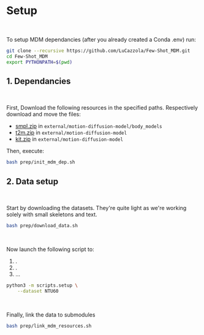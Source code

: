 # Setup

<br>

To setup MDM dependancies (after you already created a Conda .env) run:

```bash
git clone --recursive https://github.com/LuCazzola/Few-Shot_MDM.git
cd Few-Shot_MDM
export PYTHONPATH=$(pwd)
```

## 1. Dependancies

<br>

First, Download the following resources in the specified paths. Respectively download and move the files:
* [smpl.zip](https://drive.usercontent.google.com/download?id=1INYlGA76ak_cKGzvpOV2Pe6RkYTlXTW2&authuser=1) in `external/motion-diffusion-model/body_models`
* [t2m.zip](https://drive.usercontent.google.com/download?id=1O_GUHgjDbl2tgbyfSwZOUYXDACnk25Kb&authuser=1) in `external/motion-diffusion-model`
* [kit.zip](https://drive.usercontent.google.com/download?id=12liZW5iyvoybXD8eOw4VanTgsMtynCuU&authuser=1) in `external/motion-diffusion-model`

Then, execute:
```bash
bash prep/init_mdm_dep.sh
```


## 2. Data setup

<br>

Start by downloading the datasets. They're quite light as we're working solely with small skeletons and text.
```bash
bash prep/download_data.sh
```

<br>

Now launch the following script to:
1. .
2. .
3. ...
```bash
python3 -m scripts.setup \
    --dataset NTU60
```

<br>

Finally, link the data to submodules
```bash
bash prep/link_mdm_resources.sh
```

